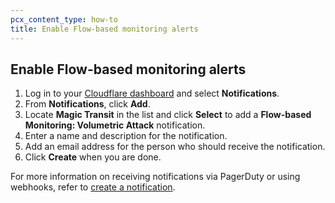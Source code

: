 ```yaml
---
pcx_content_type: how-to
title: Enable Flow-based monitoring alerts
---
```


## Enable Flow-based monitoring alerts

1.  Log in to your [Cloudflare dashboard](https://dash.cloudflare.com/login) and select **Notifications**.
2.  From **Notifications**, click **Add**.
3.  Locate **Magic Transit** in the list and click **Select** to add a **Flow-based Monitoring: Volumetric Attack** notification.
4.  Enter a name and description for the notification.
5.  Add an email address for the person who should receive the notification.
6.  Click **Create** when you are done.

For more information on receiving notifications via PagerDuty or using webhooks, refer to [create a notification](/fundamentals/notifications/create-notifications/).
